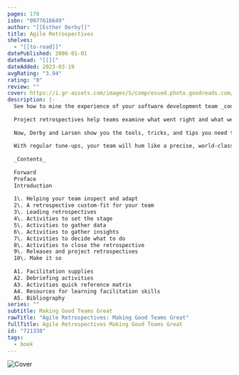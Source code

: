 ```yaml
---
pages: 178
isbn: "0977616649"
author: "[[Esther Derby]]"
title: Agile Retrospectives
shelves:
  - "[[to-read]]"
datePublished: 2006-01-01
dateRead: "[[]]"
dateAdded: 2023-03-19
avgRating: "3.94"
rating: "0"
review: ""
cover: https://i.gr-assets.com/images/S/compressed.photo.goodreads.com/books/1617565546l/721338._SX318_.jpg
description: |-
  See how to mine the experience of your software development team _continually_ throughout the life of the project. The tools and recipes in this book will help you uncover and solve hidden (and not-so-hidden) problems with your technology, your methodology, and those difficult "people" issues on your team.  
    
  Project retrospectives help teams examine what went right and what went wrong on a project. But traditionally, retrospectives (also known as "post-mortems") are only helpful at the end of the project--too late to help. You need agile retrospectives that are iterative and incremental. You need to accurately find and fix problems to help the team today.  
    
  Now, Derby and Larsen show you the tools, tricks, and tips you need to fix the problems you face on a software development project on an on-going basis. You'll see how to architect retrospectives in general, how to design them specifically for your team and organization, how to run them effectively, how to make the needed changes, and how to scale these techniques up. You'll learn how to deal with problems, and implement solutions effectively throughout the project--not just at the end.  
    
  With regular tune-ups, your team will hum like a precise, world-class orchestra.  
    
  _Contents_  
    
  Forward  
  Preface  
  Introduction  
    
  1\. Helping your team inspect and adapt  
  2\. A retrospective custom-fit for your team  
  3\. Leading retrospectives  
  4\. Activities to set the stage  
  5\. Activities to gather data  
  6\. Activities to gather insights  
  7\. Activities to decide what to do  
  8\. Activities to close the retrospective  
  9\. Releases and project retrospectives  
  10\. Make it so  
    
  A1. Facilitation supplies  
  A2. Debriefing activities  
  A3. Activities quick reference matrix  
  A4. Resources for learning facilitation skills  
  A5. Bibliography
series: ""
subtitle: Making Good Teams Great
rawTitle: "Agile Retrospectives: Making Good Teams Great"
fullTitle: Agile Retrospectives Making Good Teams Great
id: "721338"
tags:
  - book
---
```

![Cover](https:&#x2F;&#x2F;i.gr-assets.com&#x2F;images&#x2F;S&#x2F;compressed.photo.goodreads.com&#x2F;books&#x2F;1617565546l&#x2F;721338._SX318_.jpg)
